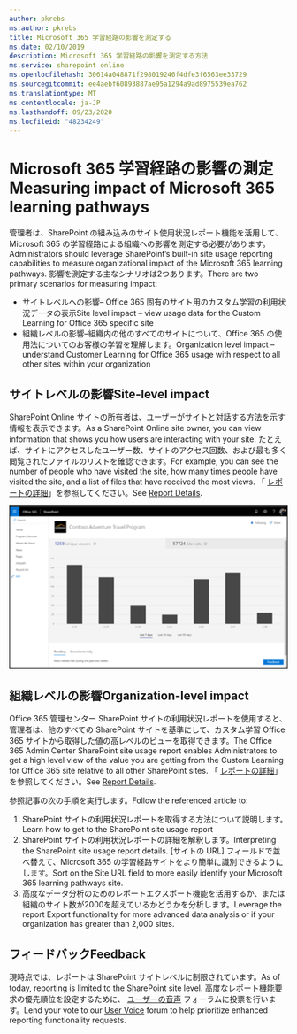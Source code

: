 ```yaml
---
author: pkrebs
ms.author: pkrebs
title: Microsoft 365 学習経路の影響を測定する
ms.date: 02/10/2019
description: Microsoft 365 学習経路の影響を測定する方法
ms.service: sharepoint online
ms.openlocfilehash: 30614a048871f298019246f4dfe3f6563ee33729
ms.sourcegitcommit: ee4aebf60893887ae95a1294a9ad8975539ea762
ms.translationtype: MT
ms.contentlocale: ja-JP
ms.lasthandoff: 09/23/2020
ms.locfileid: "48234249"
---
```

# <a name="measuring-impact-of-microsoft-365-learning-pathways"></a><span data-ttu-id="a24d3-103">Microsoft 365 学習経路の影響の測定</span><span class="sxs-lookup"><span data-stu-id="a24d3-103">Measuring impact of Microsoft 365 learning pathways</span></span>

<span data-ttu-id="a24d3-104">管理者は、SharePoint の組み込みのサイト使用状況レポート機能を活用して、Microsoft 365 の学習経路による組織への影響を測定する必要があります。</span><span class="sxs-lookup"><span data-stu-id="a24d3-104">Administrators should leverage SharePoint’s built-in site usage reporting capabilities to measure organizational impact of the Microsoft 365 learning pathways.</span></span> <span data-ttu-id="a24d3-105">影響を測定する主なシナリオは2つあります。</span><span class="sxs-lookup"><span data-stu-id="a24d3-105">There are two primary scenarios for measuring impact:</span></span> 
- <span data-ttu-id="a24d3-106">サイトレベルへの影響– Office 365 固有のサイト用のカスタム学習の利用状況データの表示</span><span class="sxs-lookup"><span data-stu-id="a24d3-106">Site level impact – view usage data for the Custom Learning for Office 365 specific site</span></span> 
- <span data-ttu-id="a24d3-107">組織レベルの影響–組織内の他のすべてのサイトについて、Office 365 の使用法についてのお客様の学習を理解します。</span><span class="sxs-lookup"><span data-stu-id="a24d3-107">Organization level impact – understand Customer Learning for Office 365 usage with respect to all other sites within your organization</span></span>

## <a name="site-level-impact"></a><span data-ttu-id="a24d3-108">サイトレベルの影響</span><span class="sxs-lookup"><span data-stu-id="a24d3-108">Site-level impact</span></span>

<span data-ttu-id="a24d3-109">SharePoint Online サイトの所有者は、ユーザーがサイトと対話する方法を示す情報を表示できます。</span><span class="sxs-lookup"><span data-stu-id="a24d3-109">As a SharePoint Online site owner, you can view information that shows you how users are interacting with your site.</span></span> <span data-ttu-id="a24d3-110">たとえば、サイトにアクセスしたユーザー数、サイトのアクセス回数、および最も多く閲覧されたファイルのリストを確認できます。</span><span class="sxs-lookup"><span data-stu-id="a24d3-110">For example, you can see the number of people who have visited the site, how many times people have visited the site, and a list of files that have received the most views.</span></span> <span data-ttu-id="a24d3-111">「 [レポートの詳細](https://support.office.com/article/view-usage-data-for-your-sharepoint-site-2fa8ddc2-c4b3-4268-8d26-a772dc55779e)」を参照してください。</span><span class="sxs-lookup"><span data-stu-id="a24d3-111">See [Report Details](https://support.office.com/article/view-usage-data-for-your-sharepoint-site-2fa8ddc2-c4b3-4268-8d26-a772dc55779e).</span></span> 

![cg-measureimpactreport.png](media/cg-measureimpactreport.png)

## <a name="organization-level-impact"></a><span data-ttu-id="a24d3-113">組織レベルの影響</span><span class="sxs-lookup"><span data-stu-id="a24d3-113">Organization-level impact</span></span>
<span data-ttu-id="a24d3-114">Office 365 管理センター SharePoint サイトの利用状況レポートを使用すると、管理者は、他のすべての SharePoint サイトを基準にして、カスタム学習 Office 365 サイトから取得した値の高レベルのビューを取得できます。</span><span class="sxs-lookup"><span data-stu-id="a24d3-114">The Office 365 Admin Center SharePoint site usage report enables Administrators to get a high level view of the value you are getting from the Custom Learning for Office 365 site relative to all other SharePoint sites.</span></span> <span data-ttu-id="a24d3-115">「 [レポートの詳細](https://docs.microsoft.com/office365/admin/activity-reports/sharepoint-site-usage?view=o365-worldwide)」を参照してください。</span><span class="sxs-lookup"><span data-stu-id="a24d3-115">See [Report Details](https://docs.microsoft.com/office365/admin/activity-reports/sharepoint-site-usage?view=o365-worldwide).</span></span>
 
<span data-ttu-id="a24d3-116">参照記事の次の手順を実行します。</span><span class="sxs-lookup"><span data-stu-id="a24d3-116">Follow the referenced article to:</span></span> 
1. <span data-ttu-id="a24d3-117">SharePoint サイトの利用状況レポートを取得する方法について説明します。</span><span class="sxs-lookup"><span data-stu-id="a24d3-117">Learn how to get to the SharePoint site usage report</span></span> 
2. <span data-ttu-id="a24d3-118">SharePoint サイトの利用状況レポートの詳細を解釈します。</span><span class="sxs-lookup"><span data-stu-id="a24d3-118">Interpreting the SharePoint site usage report details.</span></span> <span data-ttu-id="a24d3-119">[サイトの URL] フィールドで並べ替えて、Microsoft 365 の学習経路サイトをより簡単に識別できるようにします。</span><span class="sxs-lookup"><span data-stu-id="a24d3-119">Sort on the Site URL field to more easily identify your Microsoft 365 learning pathways site.</span></span> 
3. <span data-ttu-id="a24d3-120">高度なデータ分析のためのレポートエクスポート機能を活用するか、または組織のサイト数が2000を超えているかどうかを分析します。</span><span class="sxs-lookup"><span data-stu-id="a24d3-120">Leverage the report Export functionality for more advanced data analysis or if your organization has greater than 2,000 sites.</span></span> 

## <a name="feedback"></a><span data-ttu-id="a24d3-121">フィードバック</span><span class="sxs-lookup"><span data-stu-id="a24d3-121">Feedback</span></span>

<span data-ttu-id="a24d3-122">現時点では、レポートは SharePoint サイトレベルに制限されています。</span><span class="sxs-lookup"><span data-stu-id="a24d3-122">As of today, reporting is limited to the SharePoint site level.</span></span> <span data-ttu-id="a24d3-123">高度なレポート機能要求の優先順位を設定するために、 [ユーザーの音声](https://go.microsoft.com/fwlink/?linkid=2109552) フォーラムに投票を行います。</span><span class="sxs-lookup"><span data-stu-id="a24d3-123">Lend your vote to our [User Voice](https://go.microsoft.com/fwlink/?linkid=2109552) forum to help prioritize enhanced reporting functionality requests.</span></span>   


